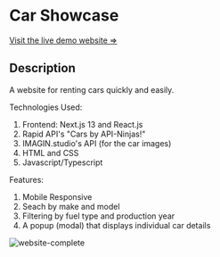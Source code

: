# Car Showcase

[Visit the live demo website =>](https://car-showcase-vji2.vercel.app/ "CarHub")

## Description

A website for renting cars quickly and easily.

Technologies Used:

1. Frontend: Next.js 13 and React.js
2. Rapid API's "Cars by API-Ninjas!"
3. IMAGIN.studio's API (for the car images)
4. HTML and CSS
5. Javascript/Typescript

Features:

1. Mobile Responsive
2. Seach by make and model
3. Filtering by fuel type and production year
4. A popup (modal) that displays individual car details

![website-complete](https://github.com/Gulrugar/car_showcase/assets/105955316/183e2d5d-ba5f-418e-ba75-63b994d9a77a)

